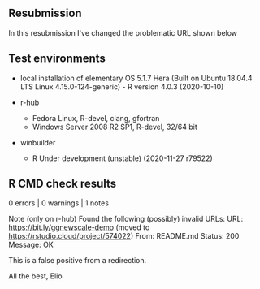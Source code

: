 
## Resubmission

In this resubmission I've changed the problematic URL shown below

## Test environments

* local installation of elementary OS 5.1.7 Hera (Built on Ubuntu 18.04.4 LTS Linux 4.15.0-124-generic) - R version 4.0.3 (2020-10-10)

* r-hub 
   - Fedora Linux, R-devel, clang, gfortran
   - Windows Server 2008 R2 SP1, R-devel, 32/64 bit
   
* winbuilder
   - R Under development (unstable) (2020-11-27 r79522)


  
## R CMD check results

0 errors | 0 warnings | 1 notes


Note (only on r-hub)
Found the following (possibly) invalid URLs:
  URL: https://bit.ly/ggnewscale-demo (moved to https://rstudio.cloud/project/574022)
    From: README.md
    Status: 200
    Message: OK

This is a false positive from a redirection. 

All the best, 
Elio